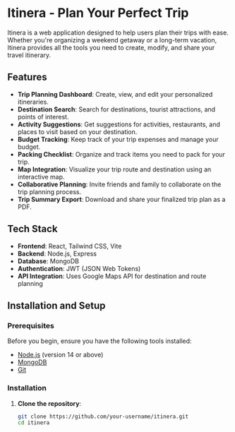 # Itinera - Plan Your Perfect Trip

Itinera is a web application designed to help users plan their trips with ease. Whether you're organizing a weekend getaway or a long-term vacation, Itinera provides all the tools you need to create, modify, and share your travel itinerary.

## Features

- **Trip Planning Dashboard**: Create, view, and edit your personalized itineraries.
- **Destination Search**: Search for destinations, tourist attractions, and points of interest.
- **Activity Suggestions**: Get suggestions for activities, restaurants, and places to visit based on your destination.
- **Budget Tracking**: Keep track of your trip expenses and manage your budget.
- **Packing Checklist**: Organize and track items you need to pack for your trip.
- **Map Integration**: Visualize your trip route and destination using an interactive map.
- **Collaborative Planning**: Invite friends and family to collaborate on the trip planning process.
- **Trip Summary Export**: Download and share your finalized trip plan as a PDF.

## Tech Stack

- **Frontend**: React, Tailwind CSS, Vite
- **Backend**: Node.js, Express
- **Database**: MongoDB
- **Authentication**: JWT (JSON Web Tokens)
- **API Integration**: Uses Google Maps API for destination and route planning

## Installation and Setup

### Prerequisites

Before you begin, ensure you have the following tools installed:

- [Node.js](https://nodejs.org/en/download/) (version 14 or above)
- [MongoDB](https://www.mongodb.com/try/download/community)
- [Git](https://git-scm.com/downloads)

### Installation

1. **Clone the repository**:
   ```bash
   git clone https://github.com/your-username/itinera.git
   cd itinera
